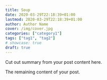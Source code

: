 ```yaml
---
title: Soup
date: 2020-03-29T22:18:39+01:00
lastmod: 2020-03-29T22:18:39+01:00
author: Author Name
cover: /img/cover.jpg
categories: ["category1"]
tags: ["tag1", "tag2"]
# showcase: true
draft: true
---
```


Cut out summary from your post content here.

<!--more-->

The remaining content of your post.
